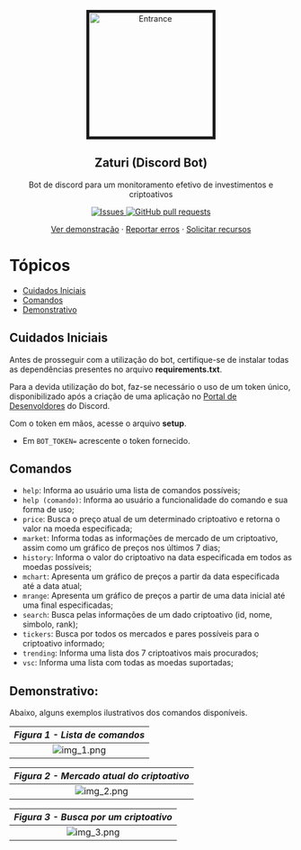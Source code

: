 <p align="center">
 <img border="5px" width="220px" src="https://res.cloudinary.com/sigbel/image/upload/v1672948566/projects/zaturi_discord_bot/Zaturi_1_dn5t3a.png" align="center" alt="Entrance" />
 <h2 align="center">Zaturi (Discord Bot)</h2>
 <p align="center">Bot de discord para um monitoramento efetivo de investimentos e criptoativos</p>
</p>

<p align="center">
<a href="https://github.com/Sigbel/Zaturi_Discord_Bot/issues">
    <img alt="Issues" src="https://img.shields.io/github/issues/sigbel/Zaturi_Discord_Bot?color=0088ff" />
</a>
<a href="https://github.com/Sigbel/Zaturi_Discord_Bot/pulls">
    <img alt="GitHub pull requests" src="https://img.shields.io/github/issues-pr/sigbel/Zaturi_Discord_Bot?color=0088ff" />
</a>

</p>
<p align="center">
<a href="#demonstração">Ver demonstração</a>
·
<a href="https://github.com/sigbel/Zaturi_Discord_Bot/issues/new/choose">Reportar erros</a>
·
<a href="https://github.com/sigbel/Zaturi_Discord_Bot/issues/new/choose">Solicitar recursos</a>
</p>

# Tópicos

- [Cuidados Iniciais](#cuidados-iniciais)
- [Comandos](#comandos)
- [Demonstrativo](#demonstrativo)

## Cuidados Iniciais

Antes de prosseguir com a utilização do bot, certifique-se de instalar todas as dependências presentes no arquivo **requirements.txt**.

Para a devida utilização do bot, faz-se necessário o uso de um token único, disponibilizado após a criação de uma aplicação no [Portal de Desenvoldores](https://discord.com/developers/applications) do Discord.

Com o token em mãos, acesse o arquivo **setup**.

- Em `BOT_TOKEN=` acrescente o token fornecido.

## Comandos 

- `help`: Informa ao usuário uma lista de comandos possíveis;
- `help (comando)`: Informa ao usuário a funcionalidade do comando e sua forma de uso;
- `price`: Busca o preço atual de um determinado criptoativo e retorna o valor na moeda especificada;
- `market`: Informa todas as informações de mercado de um criptoativo, assim como um gráfico de preços nos últimos 7 dias;
- `history`: Informa o valor do criptoativo na data especificada em todos as moedas possíveis;
- `mchart`: Apresenta um gráfico de preços a partir da data especificada até a data atual;
- `mrange`: Apresenta um gráfico de preços a partir de uma data inicial até uma final especificadas;
- `search`: Busca pelas informações de um dado criptoativo (id, nome, simbolo, rank);
- `tickers`: Busca por todos os mercados e pares possíveis para o criptoativo informado;
- `trending`: Informa uma lista dos 7 criptoativos mais procurados;
- `vsc`: Informa uma lista com todas as moedas suportadas;

## Demonstrativo:

Abaixo, alguns exemplos ilustrativos dos comandos disponíveis.

|<b>_Figura 1 - Lista de comandos_</b>|
|:--:|
|![img_1.png](https://res.cloudinary.com/sigbel/image/upload/v1672962591/projects/zaturi_discord_bot/help_aqrltu.png)|

|<b>_Figura 2 - Mercado atual do criptoativo_</b>|
|:--:|
|![img_2.png](https://res.cloudinary.com/sigbel/image/upload/v1672962591/projects/zaturi_discord_bot/market_cms8mp.png)|

|<b>_Figura 3 - Busca por um criptoativo_</b>|
|:--:|
|![img_3.png](https://res.cloudinary.com/sigbel/image/upload/v1672962994/projects/zaturi_discord_bot/search_2_y94okz.png)|



